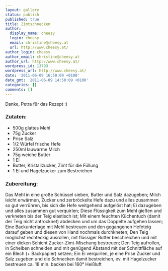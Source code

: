 ```yaml
---
layout: gallery
status: publish
published: true
title: Zimtschnecken
author:
  display_name: cheesy
  login: cheesy
  email: christine@cheesy.at
  url: http://www.cheesy.at/
author_login: cheesy
author_email: christine@cheesy.at
author_url: http://www.cheesy.at/
wordpress_id: 13793
wordpress_url: http://www.cheesy.at/
date: '2011-06-09 16:50:09 +0100'
date_gmt: '2011-06-09 14:50:09 +0100'
categories: []
comments: []
---
```

<!--:de-->Danke, Petra für das Rezept :)
### Zutaten:
- 500g glattes Mehl
- 75g Zucker
- Prise Salz
- 1/2 Würfel frische Hefe
- 250ml lauwarme Milch
- 75g weiche Butter
- 1 Ei
- Butter, Kristallzucker, Zimt für die Füllung
- 1 Ei und Hagelzucker zum Bestreichen
### Zubereitung:
Das Mehl in eine große Schüssel sieben, Butter und Salz dazugeben;
Milch leicht erwärmen, Zucker und zerbröckelte Hefe dazu und alles zusammen so gut verrühren, bis sich die Hefe weitgehend aufgelöst hat;
Ei dazugeben und alles zusammen gut verquirlen;
Diese Flüssigkeit zum Mehl gießen und verkneten bis der Teig elastisch ist;
Mit einem feuchten Küchentuch (damit der Teig nicht antrocknet) abdecken und um das Doppelte aufgehen lassen;
Eine Backunterlage mit Mehl bestreuen und den gegangenen Hefeteig darauf geben und diesen von Hand nochmals durchkneten;
Den Teig möglichst rechteckig ausrollen, mit flüssiger Butter beschreichen und mit einer dicken Schicht Zucker-Zimt-Mischung bestreuen;
Den Teig aufrollen, in Scheiben schneiden und mit genügend Abstand mit der Schnittfläche auf ein Blech (+ Backpapier) setzen;
Ein Ei verquirlen, je eine Prise Zucker und Salz zugeben und die Schnecken damit bestreichen, ev. mit Hagelzucker bestreuen
ca. 18 min. backen bei 160° Heißluft<!--:-->
